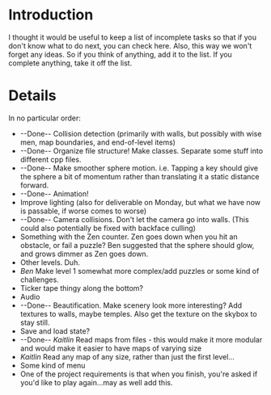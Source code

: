 # Introduction #
I thought it would be useful to keep a list of incomplete tasks so that if you don't know what to do next, you can check here.  Also, this way we won't forget any ideas.  So if you think of anything, add it to the list.  If you complete anything, take it off the list.


# Details #
In no particular order:
  * --Done-- Collision detection (primarily with walls, but possibly with wise men, map boundaries, and end-of-level items)
  * --Done-- Organize file structure!  Make classes.  Separate some stuff into different cpp files.
  * --Done-- Make smoother sphere motion.  i.e. Tapping a key should give the sphere a bit of momentum rather than translating it a static distance forward.
  * --Done-- Animation!
  * Improve lighting (also for deliverable on Monday, but what we have now is passable, if worse comes to worse)
  * --Done-- Camera collisions.  Don't let the camera go into walls. (This could also potentially be fixed with backface culling)
  * Something with the Zen counter.  Zen goes down when you hit an obstacle, or fail a puzzle?  Ben suggested that the sphere should glow, and grows dimmer as Zen goes down.
  * Other levels. Duh.
  * $Ben$ Make level 1 somewhat more complex/add puzzles or some kind of challenges.
  * Ticker tape thingy along the bottom?
  * Audio
  * --Done-- Beautification.  Make scenery look more interesting?  Add textures to walls, maybe temples.  Also get the texture on the skybox to stay still.
  * Save and load state?
  * --Done-- $Kaitlin$ Read maps from files - this would make it more modular and would make it easier to have maps of varying size
  * $Kaitlin$ Read any map of any size, rather than just the first level...
  * Some kind of menu
  * One of the project requirements is that when you finish, you're asked if you'd like to play again...may as well add this.